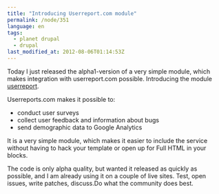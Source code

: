 ```yaml
---
title: "Introducing Userreport.com module"
permalink: /node/351
language: en
tags:
  - planet drupal
  - drupal
last_modified_at: 2012-08-06T01:14:53Z
---
```


Today I just released the alpha1-version of a very simple module, which makes integration with userreport.com possible. Introducing the module [userreport](http://drupal.org/project/userreport).

Userreports.com makes it possible to:

- conduct user surveys
- collect user feedback and information about bugs
- send demographic data to Google Analytics

It is a very simple module, which makes it easier to include the service without having to hack your template or open up for Full HTML in your blocks.

The code is only alpha quality, but wanted it released as quickly as possible, and I am already using it on a couple of live sites. Test, open issues, write patches, discuss.Do what the community does best.
